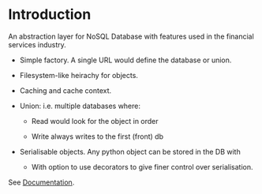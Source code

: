 # Introduction

An abstraction layer for NoSQL Database with features used in the financial services industry.

 * Simple factory. A single URL would define the database or union.
 
 * Filesystem-like heirachy for objects.
 
 * Caching and cache context.
 
 * Union: i.e. multiple databases where:
 
   * Read would look for the object in order
   
   * Write always writes to the first (front) db
   
 * Serialisable objects. Any python object can be stored in the DB with
 
   * With option to use decorators to give finer control over serialisation.


See [Documentation](https://kydb.readthedocs.io/en/latest/).

